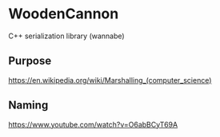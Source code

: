 # WoodenCannon
C++ serialization library (wannabe)

## Purpose
https://en.wikipedia.org/wiki/Marshalling_(computer_science)

## Naming
https://www.youtube.com/watch?v=O6abBCyT69A

